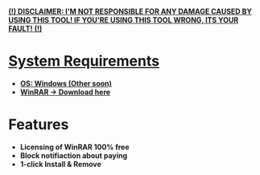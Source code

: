   <p algin="center">
  <a href="https://github.com/InvalidPandaa/winrar-licenser"><img source="https://upload.invalidpanda.dev/r/winrar-licenser.png" />
</p>


**(!) DISCLAIMER: I'M NOT RESPONSIBLE FOR ANY DAMAGE CAUSED BY USING THIS TOOL! IF YOU'RE USING THIS TOOL WRONG, ITS YOUR FAULT! (!)** 

<h1>System Requirements</h1>

- <strong>OS: Windows (Other soon)</strong>
- <strong>WinRAR -> Download [here](https://winrar.de/downld.php)</strong>


<h1>Features</h1>

- <strong>Licensing of WinRAR 100% free</strong>
- <strong>Block notifiaction about paying</strong>
- <strong> 1-click Install & Remove


